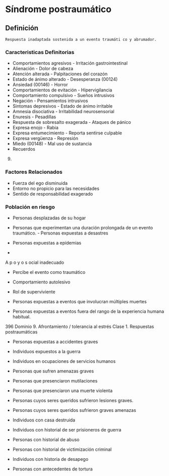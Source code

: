 # Síndrome postraumático
## Definición
	Respuesta inadaptada sostenida a un evento traumáti co y abrumador.

### Caracteristicas Definitorias
- Comportamientos agresivos  - Irritación gastrointestinal  
- Alienación  - Dolor de cabeza  
- Atención alterada  - Palpitaciones del 
corazón  
- Estado de ánimo alterado  - Desesperanza (00124)  
- Ansiedad (00146)  - Horror  
- Comportamientos de evitación  - Hipervigilancia  
- Comportamiento compulsivo  - Sueños intrusivos  
- Negación  - Pensamientos 
intrusivos  
- Sintomas depresivos  - Estado de ánimo 
irritable  
- Amnesia disociativa  - Irritabilidad 
neurosensorial  
- Enuresis  - Pesadillas  
- Respuesta de sobresalto 
exagerada  - Ataques de pánico  
- Expresa enojo  - Rabia  
- Expresa entumecimiento  - Reporta sentirse 
culpable  
- Expresa vergüenza  - Represión  
- Miedo (00148)  - Mal uso de sustancia   
- Recuerdos  
  
9.

### Factores Relacionados
- Fuerza del ego disminuida   
- Entorno no propicio para las 
necesidades   
- Sentido de 
responsabilidad 
exagerado

### Población en riesgo
- Personas desplazadas de su hogar   
- Personas que experimentan 
una duración prolongada 
de un evento traumático.   - Personas expuestas a desastres   
- Personas expuestas a epidemias  
 
 
- 
A
p
o
y
o 
s
ocial inadecuado   
- Percibe el evento como 
traumático   
- Comportamiento autolesivo   
- Rol de superviviente  
 
 
 - Personas expuestas a 
eventos que involucran 
múltiples muertes   
- Personas expuestas a eventos 
fuera del rango de la 
experiencia humana habitual.  
 
 
396 
Dominio 9. Afrontamiento / tolerancia al estrés  Clase 1. Respuestas postraumáticas  
 
 
 
- Personas expuestas a 
accidentes graves   
- Individuos expuestos a la guerra   
- Individuos en ocupaciones 
de servicios humanos   
- Personas que sufren amenazas 
graves   
- Personas que 
presenciaron 
mutilaciones   
- Personas que presenciaron una 
muerte violenta   
- Personas cuyos seres queridos 
sufrieron lesiones graves.   
 
 
 
- Personas cuyos seres queridos 
sufrieron graves amenazas   
- Individuos con casa destruida   
- Individuos con historial de ser 
prisioneros de guerra   
- Personas con historial de abuso   
- Personas con historial de 
victimización criminal   
- Individuos con historia de 
desapego   
- Personas con antecedentes de tortura

